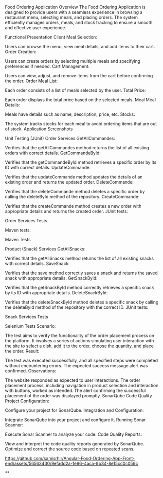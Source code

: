 Food Ordering Application
Overview
The Food Ordering Application is designed to provide users with a seamless experience in browsing a restaurant menu, selecting meals, and placing orders. The system efficiently manages orders, meals, and stock tracking to ensure a smooth and effective user experience.

Functional Presentation
Client
Meal Selection:

Users can browse the menu, view meal details, and add items to their cart.
Order Creation:

Users can create orders by selecting multiple meals and specifying preferences if needed.
Cart Management:

Users can view, adjust, and remove items from the cart before confirming the order.
Order
Meal List:

Each order consists of a list of meals selected by the user.
Total Price:

Each order displays the total price based on the selected meals.
Meal
Meal Details:

Meals have details such as name, description, price, etc.
Stocks:

The system tracks stocks for each meal to avoid ordering items that are out of stock.
Application Screenshots

Unit Testing (JUnit)
Order Services
GetAllCommandes:

Verifies that the getAllCommandes method returns the list of all existing orders with correct details.
GetCommandeById:

Verifies that the getCommandeById method retrieves a specific order by its ID with correct details.
UpdateCommande:

Verifies that the updateCommande method updates the details of an existing order and returns the updated order.
DeleteCommande:

Verifies that the deleteCommande method deletes a specific order by calling the deleteById method of the repository.
CreateCommande:

Verifies that the createCommande method creates a new order with appropriate details and returns the created order.
JUnit tests:

Order Services Tests

Maven tests:

Maven Tests

Product (Snack) Services
GetAllSnacks:

Verifies that the getAllSnacks method returns the list of all existing snacks with correct details.
SaveSnack:

Verifies that the save method correctly saves a snack and returns the saved snack with appropriate details.
GetSnackById:

Verifies that the getSnackById method correctly retrieves a specific snack by its ID with appropriate details.
DeleteSnackById:

Verifies that the deleteSnackById method deletes a specific snack by calling the deleteById method of the repository with the correct ID.
JUnit tests:

Snack Services Tests

Selenium Tests
Scenario:

The test aims to verify the functionality of the order placement process on the platform. It involves a series of actions simulating user interaction with the site to select a dish, add it to the order, choose the quantity, and place the order.
Result:

The test was executed successfully, and all specified steps were completed without encountering errors. The expected success message alert was confirmed.
Observations:

The website responded as expected to user interactions.
The order placement process, including navigation in product selection and interaction with buttons, worked as intended.
The alert confirming the successful placement of the order was displayed promptly.
SonarQube Code Quality
Project Configuration:

Configure your project for SonarQube.
Integration and Configuration:

Integrate SonarQube into your project and configure it.
Running Sonar Scanner:

Execute Sonar Scanner to analyze your code.
Code Quality Reports:

View and interpret the code quality reports generated by SonarQube.
Optimize and correct the source code based on repeated scans.


https://github.com/samisrhir/Angular-Food-Ordering-App-Front-end/assets/56563430/9efadd2a-1e96-4aca-9b34-8e15cc0c059c










**
